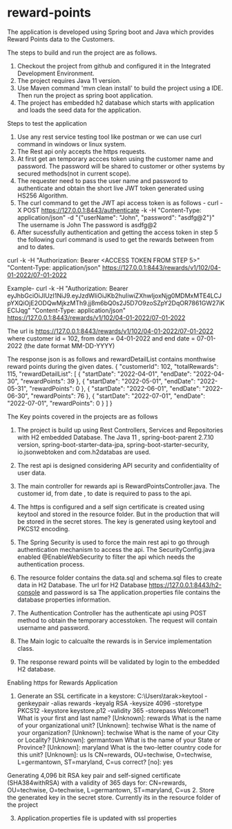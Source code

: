 # reward-points
The application is developed using Spring boot and Java which provides Reward Points data to the Customers.

The steps to build and run the project are as follows.
1. Checkout the project from github and configured it in the Integrated Development Environment.
2. The project requires Java 11 version.
3. Use Maven command 'mvn clean install' to build the project using a IDE. Then run the project as spring boot application.
4. The project has embedded h2 database which starts with application and loads the seed data for the application.

Steps to test the application
1. Use any rest service testing tool like postman or we can use curl command in windows or linux system.
2. The Rest api only accepts the https requests.
3. At first get an temporary accces token using the customer name and password. 
   The password will be shared to customer or other systems by secured methods(not in current scope).
4. The requester need to pass the user name and password to authenticate and obtain the short live JWT token generated using HS256 Algorithm.
5. The curl command to get the JWT api access token is as follows -
   curl -X POST https://127.0.0.1:8443/authenticate -k -H "Content-Type: application/json" -d "{\"userName\": \"John\", \"password\": \"asdfg@2\"}"
   The username is John 
   The password is asdfg@2
6. After sucessfully authentication and getting the access token in step 5 the following curl command is used to get the rewards between from and to dates.

curl -k -H "Authorization: Bearer <ACCESS TOKEN FROM STEP 5>" "Content-Type: application/json" https://127.0.0.1:8443/rewards/v1/102/04-01-2022/07-01-2022

Example-
curl -k -H "Authorization: Bearer eyJhbGciOiJIUzI1NiJ9.eyJzdWIiOiJKb2huIiwiZXhwIjoxNjg0MDMxMTE4LCJpYXQiOjE2ODQwMjkzMTh9.jj8m6bQ0s2J5D7O9zoSZpY2DqOR7861GW27iKECIJqg" "Content-Type: application/json" https://127.0.0.1:8443/rewards/v1/102/04-01-2022/07-01-2022

The url is https://127.0.0.1:8443/rewards/v1/102/04-01-2022/07-01-2022 
where customer id = 102, from date = 04-01-2022 and end date = 07-01-2022 (the date format MM-DD-YYYY) 

The response json is as follows and rewardDetailList contains monthwise reward points during the given dates.
{
  "customerId": 102,
  "totalRewards": 115,
  "rewardDetailList": [
    {
      "startDate": "2022-04-01",
      "endDate": "2022-04-30",
      "rewardPoints": 39
    },
    {
      "startDate": "2022-05-01",
      "endDate": "2022-05-31",
      "rewardPoints": 0
    },
    {
      "startDate": "2022-06-01",
      "endDate": "2022-06-30",
      "rewardPoints": 76
    },
    {
      "startDate": "2022-07-01",
      "endDate": "2022-07-01",
      "rewardPoints": 0
    }
  ]
}

The Key points covered in the projects are as follows
1. The project is build up using Rest Controllers, Services and Repositories with H2 embedded Database. 
    The Java 11 , spring-boot-parent 2.7.10 version, spring-boot-starter-data-jpa, spring-boot-starter-security, io.jsonwebtoken and com.h2databas are used.

2. The rest api is designed considering API security and confidentiality of user data.
 
3. The main controller for rewards api is RewardPointsController.java. The customer id, from date , to date is required to pass to the api.

4. The https is configured and a self sign certificate is created using keytool and stored in the resource folder.
   But in the production that will be stored in the secret stores.
   The key is generated using keytool and PKCS12 encoding. 
   
5. The Spring Security is used to force the main rest api to go through authentication mechanism to access the api.
  The SecurityConfig.java enabled  @EnableWebSecurity to filter the api which needs the authentication process. 

6. The resource folder contains the data.sql and schema.sql files to create data in H2 Database.
    The url for H2 Database https://127.0.0.1:8443/h2-console and password is sa
    The application.properties file contains the database properties information.
    
7. The Authentication Controller has the authenticate api using POST method to obtain the temporary accesstoken. The request will contain username and password.

8. The Main logic to calcualte the rewards is in Service implementation class.
9. The response reward points will be validated by login to the embedded H2 database.
 
Enabling https for Rewards Application 
1.	Generate an SSL certificate in a keystore:
C:\Users\tarak>keytool -genkeypair -alias rewards -keyalg RSA -keysize 4096 -storetype PKCS12 -keystore keystore.p12 -validity 365 -storepass Welcome!1
What is your first and last name?
  [Unknown]:  rewards
What is the name of your organizational unit?
  [Unknown]:  techwise
What is the name of your organization?
  [Unknown]:  techwise
What is the name of your City or Locality?
  [Unknown]:  germantown
What is the name of your State or Province?
  [Unknown]:  maryland
What is the two-letter country code for this unit?
  [Unknown]:  us
Is CN=rewards, OU=techwise, O=techwise, L=germantown, ST=maryland, C=us correct?
  [no]:  yes

Generating 4,096 bit RSA key pair and self-signed certificate (SHA384withRSA) with a validity of 365 days
        for: CN=rewards, OU=techwise, O=techwise, L=germantown, ST=maryland, C=us
2.	Store the generated key in the secret store.
Currently its in the resource folder of the project

3.	Application.properties file is updated with ssl properties 



